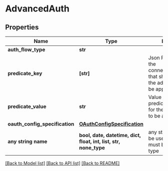 # AdvancedAuth


## Properties
Name | Type | Description | Notes
------------ | ------------- | ------------- | -------------
**auth_flow_type** | **str** |  | [optional] 
**predicate_key** | **[str]** | Json Path to a field in the connectorSpecification that should exist for the advanced auth to be applicable. | [optional] 
**predicate_value** | **str** | Value of the predicate_key fields for the advanced auth to be applicable. | [optional] 
**oauth_config_specification** | [**OAuthConfigSpecification**](OAuthConfigSpecification.md) |  | [optional] 
**any string name** | **bool, date, datetime, dict, float, int, list, str, none_type** | any string name can be used but the value must be the correct type | [optional]

[[Back to Model list]](../README.md#documentation-for-models) [[Back to API list]](../README.md#documentation-for-api-endpoints) [[Back to README]](../README.md)


